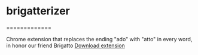 # brigatterizer
=============


Chrome extension that replaces the ending "ado" with "atto" in every word, in honor our friend Brigatto
[Download extension](https://github.com/pedrohmxavier/brigatterizer/blob/master/Source.crx)